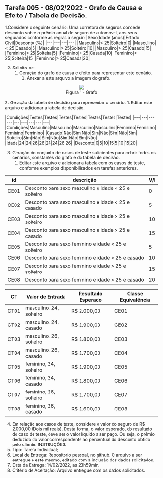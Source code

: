 ## Tarefa 005 - 08/02/2022 - Grafo de Causa e Efeito / Tabela de Decisão.

1.Considere o seguinte cenário: Uma corretora de seguros concede desconto sobre o prêmio anual de seguro de automóvel, aos seus segurados conforme as regras a seguir:
|Sexo|Idade (anos)|Estado Civil|Desconto (%)|
|---|---|---|---|
|Masculino|< 25|Solteiro|0|
|Masculino|< 25|Casado|5|
|Masculino|> 25|Solteiro|10|
|Masculino|> 25|Casado|15|
|Feminino|< 25|Solteira|5|
|Feminino|< 25|Casada|10|
|Feminino|> 25|Solteira|15|
|Feminino|> 25|Casada|20|


2. Solicita-se:
   1. Geração do grafo de causa e efeito para representar este cenário.
      1. Anexar a este arquivo a imagem do grafo.

<!--![Figura 1 - Grafo-->
<div align="center">
  <img src="./imagens/grafo_causa_efeito.png">
  <figcaption>Figura 1 - Grafo</figcaption>
  </div>
<br>
   2. Geração da tabela de decisão para representar o cenário.
      1. Editar este arquivo e adicionar a tabela de decisão.

|Condições|Testes|Testes|Testes|Testes|Testes|Testes|Testes|
|---|---|---|---|---|---|---|---|---|
|Condições|Masculino|Masculino|Masculino|Masculino|Feminino|Feminino|Feminino|Feminino|
|Casado|Não|Sim|Não|Sim|Não|Sim|Não|Sim|
|Solteiro|Sim|Não|Sim|Não|Sim|Não|Sim|Não|
|Idade|24|24|26|26|24|24|26|26|
|Desconto|0|5|10|15|5|10|15|20|

   3. Geração do conjunto de casos de teste suficientes para cobrir todos os cenários, constantes do grafo e da tabela de decisão.
      1. Editar este arquivo e adicionar a tabela com os casos de teste, conforme exemplos disponibilizados em tarefas anteriores.

|id|descrição|V/I|
|--|--|--|
|CE01|Desconto para sexo masculino e idade < 25 e solteiro|0|
|CE02|Desconto para sexo masculino e idade < 25 e casado|5|
|CE03|Desconto para sexo masculino e idade > 25 e solteiro|10|
|CE04|Desconto para sexo masculino e idade > 25 e casado|15|
|CE05|Desconto para sexo feminino e idade < 25 e solteiro|5|
|CE06|Desconto para sexo feminino e idade < 25 e casado|10|
|CE07|Desconto para sexo feminino e idade > 25 e solteiro|15|
|CE08|Desconto para sexo feminino e idade > 25 e casado|20|

|CT|Valor de Entrada|Resultado Esperado|Classe Equivalência|
|--|--|--|--|
|CT01|masculino, 24, solteiro|R$ 2.000,00|CE01|
|CT02|masculino, 24, casado|R$ 1.900,00|CE02|
|CT03|masculino, 26, solteiro|R$ 1.800,00|CE03|
|CT04|masculino, 26, casado|R$ 1.700,00|CE04|
|CT05|feminino, 24, solteiro|R$ 1.900,00|CE05|
|CT06|feminino, 24, casado|R$ 1.800,00|CE06|
|CT07|feminino, 26, solteiro|R$ 1.700,00|CE07|
|CT08|feminino, 26, casado|R$ 1.600,00|CE08|

   4. Em relação aos casos de teste, considere o valor do seguro de R$ 2.000,00 (Dois mil reais). Desta forma, o valor esperado, do resultado do caso de teste, deve ser o valor líquido a ser pago. Ou seja, o prêmio deduzido do valor correspondente ao percentual do desconto obtido pelo cliente.
INSTRUÇÕES:
1. Tipo: Tarefa Individual;
2. Local de Entrega: Repositório pessoal, no github. O arquivo a ser entregue é este mesmo, editado com a inclusão dos dados solicitados.
3. Data da Entrega: 14/02/2022, as 23h59min.
4. Critério de Aceitação: Arquivo entregue com os dados solicitados.
